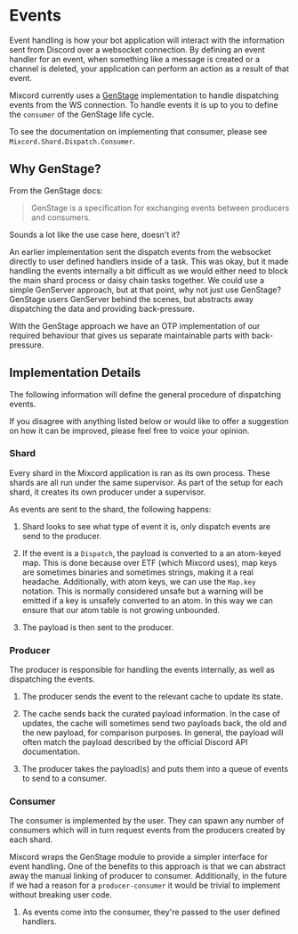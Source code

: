 # Events
Event handling is how your bot application will interact with the information
sent from Discord over a websocket connection. By defining an event handler for
an event, when something like a message is created or a channel is deleted, your
application can perform an action as a result of that event.

Mixcord currently uses a [GenStage](https://github.com/elixir-lang/gen_stage)
implementation to handle dispatching events from the WS connection. To handle
events it is up to you to define the `consumer` of the GenStage life cycle.

To see the documentation on implementing that consumer, please see
`Mixcord.Shard.Dispatch.Consumer`.

## Why GenStage?
From the GenStage docs:
> GenStage is a specification for exchanging events between producers and consumers.

Sounds a lot like the use case here, doesn't it?

An earlier implementation sent the dispatch events from the websocket directly to
user defined handlers inside of a task. This was okay, but it made handling the
events internally a bit difficult as we would either need to block the main shard
process or daisy chain tasks together. We could use a simple GenServer approach,
but at that point, why not just use GenStage? GenStage users GenServer behind the
scenes, but abstracts away dispatching the data and providing back-pressure.

With the GenStage approach we have an OTP implementation of our required behaviour
that gives us separate maintainable parts with back-pressure.

## Implementation Details
The following information will define the general procedure of dispatching events.

If you disagree with anything listed below or would like to offer a suggestion on
how it can be improved, please feel free to voice your opinion.

### Shard
Every shard in the Mixcord application is ran as its own process. These shards
are all run under the same supervisor. As part of the setup for each shard, it
creates its own producer under a supervisor.

As events are sent to the shard, the following happens:
 1. Shard looks to see what type of event it is, only dispatch events are send to
 the producer.

 2. If the event is a `Dispatch`, the payload is converted to a an atom-keyed map.
 This is done because over ETF (which Mixcord uses), map keys are sometimes
 binaries and sometimes strings, making it a real headache. Additionally, with
 atom keys, we can use the `Map.key` notation. This is normally considered unsafe
 but a warning will be emitted if a key is unsafely converted to an atom. In this
 way we can ensure that our atom table is not growing unbounded.

 3. The payload is then sent to the producer.

### Producer
The producer is responsible for handling the events internally, as well as
dispatching the events.

 1. The producer sends the event to the relevant cache to update its state.

 2. The cache sends back the curated payload information. In the case of updates,
 the cache will sometimes send two payloads back, the old and the new payload,
 for comparison purposes. In general, the payload will often match the payload
 described by the official Discord API documentation.

 3. The producer takes the payload(s) and puts them into a queue of events to send
 to a consumer.

### Consumer
The consumer is implemented by the user. They can spawn any number of consumers
which will in turn request events from the producers created by each shard.

Mixcord wraps the GenStage module to provide a simpler interface for event handling.
One of the benefits to this approach is that we can abstract away the manual linking
of producer to consumer. Additionally, in the future if we had a reason for a
`producer-consumer` it would be trivial to implement without breaking user code.

 1. As events come into the consumer, they're passed to the user defined handlers.

